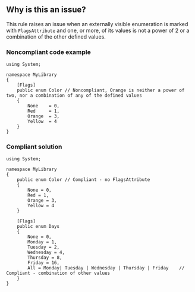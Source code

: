 ## Why is this an issue?

This rule raises an issue when an externally visible enumeration is marked with `FlagsAttribute` and one, or more, of its values is not
a power of 2 or a combination of the other defined values.

### Noncompliant code example

    using System;
    
    namespace MyLibrary
    {
        [Flags]
        public enum Color // Noncompliant, Orange is neither a power of two, nor a combination of any of the defined values
        {
            None    = 0,
            Red     = 1,
            Orange  = 3,
            Yellow  = 4
        }
    }

### Compliant solution

    using System;
    
    namespace MyLibrary
    {
        public enum Color // Compliant - no FlagsAttribute
        {
            None = 0,
            Red = 1,
            Orange = 3,
            Yellow = 4
        }
    
        [Flags]
        public enum Days
        {
            None = 0,
            Monday = 1,
            Tuesday = 2,
            Wednesday = 4,
            Thursday = 8,
            Friday = 16,
            All = Monday| Tuesday | Wednesday | Thursday | Friday    // Compliant - combination of other values
        }
    }